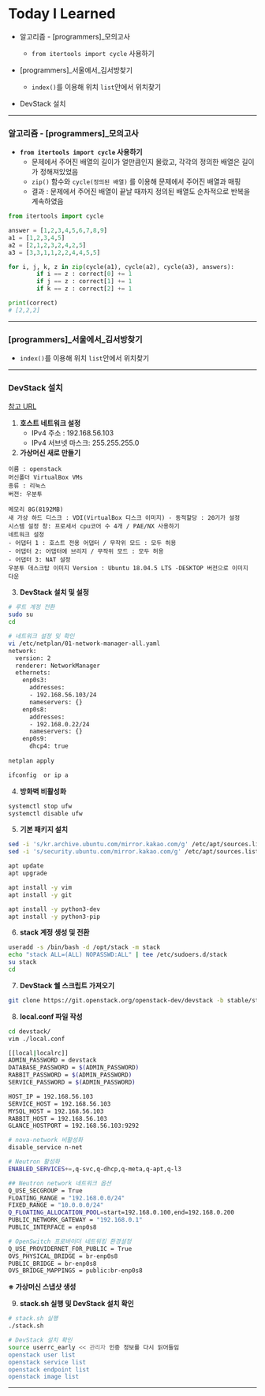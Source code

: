 # Today I Learned



* 알고리즘 - [programmers]_모의고사
  * `from itertools import cycle` 사용하기

* [programmers]\_서울에서_김서방찾기
  * `index()`를 이용해 위치 `list`안에서 위치찾기

* DevStack 설치

---



### 알고리즘 - [programmers]_모의고사

* **`from itertools import cycle` 사용하기**
  * 문제에서 주어진 배열의 길이가 얼만큼인지 몰랐고, 각각의 정의한 배열은 길이가 정해져있었음
  * `zip()` 함수와 `cycle(정의된 배열)`  를 이용해 문제에서 주어진 배열과 매핑
  * 결과 : 문제에서 주어진 배열이 끝날 때까지 정의된 배열도 순차적으로 반복을 계속하였음

```python
from itertools import cycle

answer = [1,2,3,4,5,6,7,8,9]
a1 = [1,2,3,4,5]
a2 = [2,1,2,3,2,4,2,5]
a3 = [3,3,1,1,2,2,4,4,5,5]

for i, j, k, z in zip(cycle(a1), cycle(a2), cycle(a3), answers):
        if i == z : correct[0] += 1
        if j == z : correct[1] += 1
        if k == z : correct[2] += 1

print(correct)            
# [2,2,2]         
```

---



### [programmers]\_서울에서_김서방찾기

* `index()`를 이용해 위치 `list`안에서 위치찾기

---



### DevStack 설치

[참고 URL](https://myanjini.tistory.com/entry/DevStack-%EC%84%A4%EC%B9%98)

1. **호스트 네트워크 설정**
   * IPv4 주소 : 192.168.56.103
   * IPv4 서브넷 마스크: 255.255.255.0
2. **가상머신 새로 만들기**

```bashdvs
이름 : openstack
머신폴더 VirtualBox VMs
종류 : 리눅스
버전: 우분투

메모리 8G(8192MB)
새 가상 하드 디스크 : VDI(VirtualBox 디스크 이미지) - 동적할당 : 20기가 설정
시스템 설정 창: 프로세서 cpu코어 수 4개 / PAE/NX 사용하기
네트워크 설정
- 어댑터 1 : 호스트 전용 어댑터 / 무작위 모드 : 모두 허용
- 어댑터 2: 어댑터에 브리지 / 무작위 모드 : 모두 허용
- 어댑터 3: NAT 설정
우분투 데스크탑 이미지 Version : Ubuntu 18.04.5 LTS -DESKTOP 버전으로 이미지 다운
```

3. **DevStack 설치 및 설정**

```bash
# 루트 계정 전환
sudo su
cd

# 네트워크 설정 및 확인
vi /etc/netplan/01-network-manager-all.yaml
network:
  version: 2
  renderer: NetworkManager
  ethernets:
    enp0s3:
      addresses:
      - 192.168.56.103/24
      nameservers: {}
    enp0s8:
      addresses:
      - 192.168.0.22/24
      nameservers: {}
    enp0s9:
      dhcp4: true
      
netplan apply

ifconfig  or ip a
```

4. **방화벽 비활성화**

```bash
systemctl stop ufw
systemctl disable ufw
```

5. **기본 패키지 설치**

```bash
sed -i 's/kr.archive.ubuntu.com/mirror.kakao.com/g' /etc/apt/sources.list
sed -i 's/security.ubuntu.com/mirror.kakao.com/g' /etc/apt/sources.list

apt update
apt upgrade

apt install -y vim
apt install -y git

apt install -y python3-dev
apt install -y python3-pip
```

6. **stack 계정 생성 및 전환**

```bash
useradd -s /bin/bash -d /opt/stack -m stack
echo "stack ALL=(ALL) NOPASSWD:ALL" | tee /etc/sudoers.d/stack
su stack
cd
```

7. **DevStack 쉘 스크립트 가져오기**

```bash
git clone https://git.openstack.org/openstack-dev/devstack -b stable/stein
```

8. **local.conf 파일 작성**

```bash
cd devstack/
vim ./local.conf

[[local|localrc]]
ADMIN_PASSWORD = devstack
DATABASE_PASSWORD = $(ADMIN_PASSWORD)
RABBIT_PASSWORD = $(ADMIN_PASSWORD)
SERVICE_PASSWORD = $(ADMIN_PASSWORD)

HOST_IP = 192.168.56.103
SERVICE_HOST = 192.168.56.103
MYSQL_HOST = 192.168.56.103
RABBIT_HOST = 192.168.56.103
GLANCE_HOSTPORT = 192.168.56.103:9292

# nova-network 비활성화
disable_service n-net

# Neutron 활성화
ENABLED_SERVICES+=,q-svc,q-dhcp,q-meta,q-apt,q-l3

## Neutron network 네트워크 옵션
Q_USE_SECGROUP = True
FLOATING_RANGE = "192.168.0.0/24"
FIXED_RANGE = "10.0.0.0/24"
Q_FLOATING_ALLOCATION_POOL=start=192.168.0.100,end=192.168.0.200
PUBLIC_NETWORK_GATEWAY = "192.168.0.1"
PUBLIC_INTERFACE = enp0s8

# OpenSwitch 프로바이더 네트워킹 환경설정
Q_USE_PROVIDERNET_FOR_PUBLIC = True
OVS_PHYSICAL_BRIDGE = br-enp0s8
PUBLIC_BRIDGE = br-enp0s8
OVS_BRIDGE_MAPPINGS = public:br-enp0s8
```

**※ 가상머신 스냅샷 생성**

9. **stack.sh 실행 및 DevStack 설치 확인**

```bash
# stack.sh 실행
./stack.sh

# DevStack 설치 확인
source userrc_early << 관리자 인증 정보를 다시 읽어들임
openstack user list
openstack service list
openstack endpoint list
openstack image list
```

---

